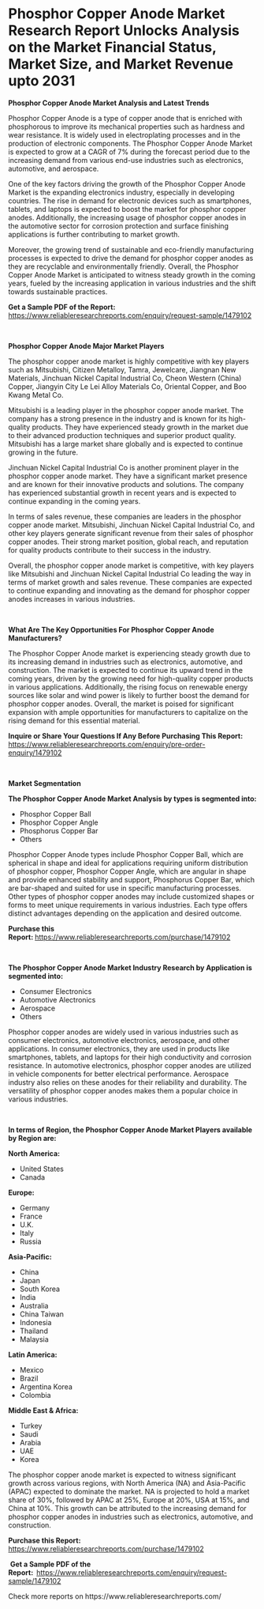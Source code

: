 <p><h1>Phosphor Copper Anode Market Research Report Unlocks Analysis on the Market Financial Status, Market Size, and Market Revenue upto 2031</h1></p><p><strong>Phosphor Copper Anode Market Analysis and Latest Trends</strong></p>
<p><p>Phosphor Copper Anode is a type of copper anode that is enriched with phosphorous to improve its mechanical properties such as hardness and wear resistance. It is widely used in electroplating processes and in the production of electronic components. The Phosphor Copper Anode Market is expected to grow at a CAGR of 7% during the forecast period due to the increasing demand from various end-use industries such as electronics, automotive, and aerospace.</p><p>One of the key factors driving the growth of the Phosphor Copper Anode Market is the expanding electronics industry, especially in developing countries. The rise in demand for electronic devices such as smartphones, tablets, and laptops is expected to boost the market for phosphor copper anodes. Additionally, the increasing usage of phosphor copper anodes in the automotive sector for corrosion protection and surface finishing applications is further contributing to market growth.</p><p>Moreover, the growing trend of sustainable and eco-friendly manufacturing processes is expected to drive the demand for phosphor copper anodes as they are recyclable and environmentally friendly. Overall, the Phosphor Copper Anode Market is anticipated to witness steady growth in the coming years, fueled by the increasing application in various industries and the shift towards sustainable practices.</p></p>
<p><strong>Get a Sample PDF of the Report:&nbsp;</strong> <a href="https://www.reliableresearchreports.com/enquiry/request-sample/1479102">https://www.reliableresearchreports.com/enquiry/request-sample/1479102</a></p>
<p>&nbsp;</p>
<p><strong>Phosphor Copper Anode Major Market Players</strong></p>
<p><p>The phosphor copper anode market is highly competitive with key players such as Mitsubishi, Citizen Metalloy, Tamra, Jewelcare, Jiangnan New Materials, Jinchuan Nickel Capital Industrial Co, Cheon Western (China) Copper, Jiangyin City Le Lei Alloy Materials Co, Oriental Copper, and Boo Kwang Metal Co.</p><p>Mitsubishi is a leading player in the phosphor copper anode market. The company has a strong presence in the industry and is known for its high-quality products. They have experienced steady growth in the market due to their advanced production techniques and superior product quality. Mitsubishi has a large market share globally and is expected to continue growing in the future.</p><p>Jinchuan Nickel Capital Industrial Co is another prominent player in the phosphor copper anode market. They have a significant market presence and are known for their innovative products and solutions. The company has experienced substantial growth in recent years and is expected to continue expanding in the coming years.</p><p>In terms of sales revenue, these companies are leaders in the phosphor copper anode market. Mitsubishi, Jinchuan Nickel Capital Industrial Co, and other key players generate significant revenue from their sales of phosphor copper anodes. Their strong market position, global reach, and reputation for quality products contribute to their success in the industry.</p><p>Overall, the phosphor copper anode market is competitive, with key players like Mitsubishi and Jinchuan Nickel Capital Industrial Co leading the way in terms of market growth and sales revenue. These companies are expected to continue expanding and innovating as the demand for phosphor copper anodes increases in various industries.</p></p>
<p>&nbsp;</p>
<p><strong>What Are The Key Opportunities For Phosphor Copper Anode Manufacturers?</strong></p>
<p><p>The Phosphor Copper Anode market is experiencing steady growth due to its increasing demand in industries such as electronics, automotive, and construction. The market is expected to continue its upward trend in the coming years, driven by the growing need for high-quality copper products in various applications. Additionally, the rising focus on renewable energy sources like solar and wind power is likely to further boost the demand for phosphor copper anodes. Overall, the market is poised for significant expansion with ample opportunities for manufacturers to capitalize on the rising demand for this essential material.</p></p>
<p><strong>Inquire or Share Your Questions If Any Before Purchasing This Report:</strong> <a href="https://www.reliableresearchreports.com/enquiry/pre-order-enquiry/1479102">https://www.reliableresearchreports.com/enquiry/pre-order-enquiry/1479102</a></p>
<p>&nbsp;</p>
<p><strong>Market Segmentation</strong></p>
<p><strong>The Phosphor Copper Anode Market Analysis by types is segmented into:</strong></p>
<p><ul><li>Phosphor Copper Ball</li><li>Phosphor Copper Angle</li><li>Phosphorus Copper Bar</li><li>Others</li></ul></p>
<p><p>Phosphor Copper Anode types include Phosphor Copper Ball, which are spherical in shape and ideal for applications requiring uniform distribution of phosphor copper, Phosphor Copper Angle, which are angular in shape and provide enhanced stability and support, Phosphorus Copper Bar, which are bar-shaped and suited for use in specific manufacturing processes. Other types of phosphor copper anodes may include customized shapes or forms to meet unique requirements in various industries. Each type offers distinct advantages depending on the application and desired outcome.</p></p>
<p><strong>Purchase this Report:&nbsp;</strong><a href="https://www.reliableresearchreports.com/purchase/1479102">https://www.reliableresearchreports.com/purchase/1479102</a></p>
<p>&nbsp;</p>
<p><strong>The Phosphor Copper Anode Market Industry Research by Application is segmented into:</strong></p>
<p><ul><li>Consumer Electronics</li><li>Automotive Alectronics</li><li>Aerospace</li><li>Others</li></ul></p>
<p><p>Phosphor copper anodes are widely used in various industries such as consumer electronics, automotive electronics, aerospace, and other applications. In consumer electronics, they are used in products like smartphones, tablets, and laptops for their high conductivity and corrosion resistance. In automotive electronics, phosphor copper anodes are utilized in vehicle components for better electrical performance. Aerospace industry also relies on these anodes for their reliability and durability. The versatility of phosphor copper anodes makes them a popular choice in various industries.</p></p>
<p>&nbsp;</p>
<p><strong>In terms of Region, the Phosphor Copper Anode Market Players available by Region are:</strong></p>
<p>
    <p> <strong> North America: </strong>
        <ul>
            <li>United States</li>
            <li>Canada</li>
        </ul>
        </p> 
    <p> <strong> Europe: </strong>
        <ul>
            <li>Germany</li>
            <li>France</li>
            <li>U.K.</li>
            <li>Italy</li>
            <li>Russia</li>
        </ul>
        </p> 
    <p> <strong> Asia-Pacific: </strong>
        <ul>
            <li>China</li>
            <li>Japan</li>
            <li>South Korea</li>
            <li>India</li>
            <li>Australia</li>
            <li>China Taiwan</li>
            <li>Indonesia</li>
            <li>Thailand</li>
            <li>Malaysia</li>
        </ul>
        </p> 
    <p> <strong> Latin America: </strong>
        <ul>
            <li>Mexico</li>
            <li>Brazil</li>
            <li>Argentina Korea</li>
            <li>Colombia</li>
        </ul>
        </p> 
    <p> <strong> Middle East & Africa: </strong>
        <ul>
            <li>Turkey</li>
            <li>Saudi</li>
            <li>Arabia</li>
            <li>UAE</li>
            <li>Korea</li>
        </ul>
    </p>
    </p>
<p><p>The phosphor copper anode market is expected to witness significant growth across various regions, with North America (NA) and Asia-Pacific (APAC) expected to dominate the market. NA is projected to hold a market share of 30%, followed by APAC at 25%, Europe at 20%, USA at 15%, and China at 10%. This growth can be attributed to the increasing demand for phosphor copper anodes in industries such as electronics, automotive, and construction.</p></p>
<p><strong>Purchase this Report: </strong><a href="https://www.reliableresearchreports.com/purchase/1479102">https://www.reliableresearchreports.com/purchase/1479102</a></p>
<p>&nbsp;<strong>Get a Sample PDF of the Report:&nbsp;&nbsp;</strong><a href="https://www.reliableresearchreports.com/enquiry/request-sample/1479102">https://www.reliableresearchreports.com/enquiry/request-sample/1479102</a></p>
<p><strong></strong></p>
<p>Check more reports on https://www.reliableresearchreports.com/</p>